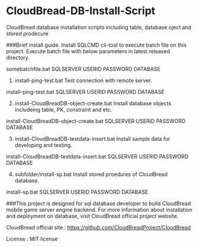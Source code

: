 # CloudBread-DB-Install-Script
CloudBread database installation scripts including table, database oject and stored prodecure

###Brief install guide.
Install SQLCMD cli-tool to execute batch file on this project.
Execute batch file with below parameters in latest released directory.

somebatchfile.bat SQLSERVER USERID PASSWORD DATABASE

1) install-ping-test.bat
Test connection with remote server.

install-ping-test.bat SQLSERVER USERID PASSWORD DATABASE

2) install-CloudBreadDB-object-create.bat
Install database objects includeing table, PK, constraint and etc.

install-CloudBreadDB-object-create.bat SQLSERVER USERID PASSWORD DATABASE

3) install-CloudBreadDB-testdata-insert.bat
Install sample data for developing and testing.

install-CloudBreadDB-testdata-insert.bat SQLSERVER USERID PASSWORD DATABASE

4) subfolder/install-sp.bat
Install stored proedures of CloudBread database.

install-sp.bat SQLSERVER USERID PASSWORD DATABASE

###This project is designed for sql database developer to build CloudBread mobile game server engine backend. For more information about installation and deployment on database, visit CloudBread official project website.

CloudBread official site : https://github.com/CloudBreadProject/CloudBread

License : MIT license
